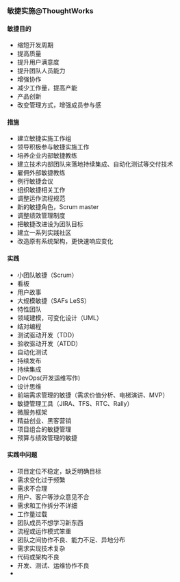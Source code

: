 ### 敏捷实施@ThoughtWorks ###
#### 敏捷目的 ####
- 缩短开发周期
- 提高质量
- 提升用户满意度
- 提升团队人员能力
- 增强协作
- 减少工作量，提高产能
- 产品创新
- 改变管理方式，增强成员参与感

#### 措施 ####
- 建立敏捷实施工作组
- 领导积极参与敏捷实施工作
- 培养企业内部敏捷教练
- 建立技术内部团队来落地持续集成、自动化测试等交付技术
- 雇佣外部敏捷教练
- 例行敏捷会议
- 组织敏捷相关工作
- 调整运作流程规范
- 新的敏捷角色，Scrum master
- 调整绩效管理制度
- 把敏捷改进设为团队目标
- 建立一系列实践社区
- 改造原有系统架构，更快速响应变化

#### 实践 ####
- 小团队敏捷（Scrum）
- 看板
- 用户故事
- 大规模敏捷（SAFs LeSS）
- 特性团队
- 领域建模，可变化设计（UML）
- 结对编程
- 测试驱动开发（TDD）
- 验收驱动开发（ATDD）
- 自动化测试
- 持续发布
- 持续集成
- DevOps(开发运维写作)
- 设计思维
- 前端需求管理的敏捷（需求价值分析、电梯演讲、MVP）
- 敏捷管理工具（JIRA、TFS、RTC、Rally）
- 微服务框架
- 精益创业、黑客营销
- 项目组合的敏捷管理
- 预算与绩效管理的敏捷

#### 实践中问题 ####
- 项目定位不稳定，缺乏明确目标
- 需求变化过于频繁
- 需求不合理
- 用户、客户等涉众意见不合
- 需求和工作拆分不详细
- 工作量过载
- 团队成员不想学习新东西
- 流程或运作模式笨重
- 团队之间协作不良、能力不足、异地分布
- 需求实现技术复杂
- 代码或架构不良
- 开发、测试、运维协作不良
-
